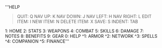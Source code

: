 '''HELP

> QUIT:                                  Q
  NAV UP:                                K
  NAV DOWN:                              J
  NAV LEFT:                              H
  NAV RIGHT:                             L
  EDIT ITEM:                             I
  NEW ITEM:                              N
  DELETE ITEM:                           X
  SAVE:                                  S
  INDENT:                                TAB

1: HOME        2: STATS       3: WEAPONS     4: COMBAT      5: SKILLS
6: DAMAGE      7: NOTES       8: BENEFITS    9: GEAR        0: HELP
^1: ARMOR      ^2: NETWORK    ^3: SPELLS     ^4: COMPANION  ^5: FINANCE'''
